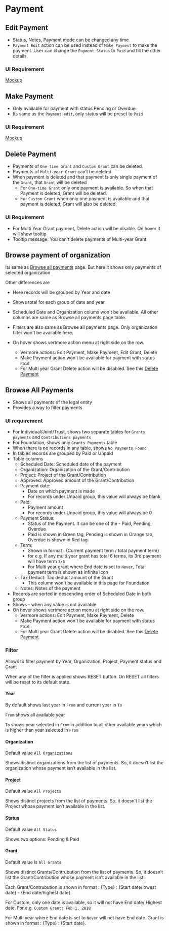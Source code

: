 # Payment

## Edit Payment

- Status, Notes, Payment mode can be changed any time
- `Payment Edit` action can be used instead of `Make Payment` to make the payment. User can change the `Payment Status`  to  `Paid` and fill the other details.

### UI Requirement

[Mockup](https://drive.google.com/file/d/19Vos4OK4XSz9zFghIzlEidef6c4P_9cF/view)

## Make Payment

- Only available for payment with status Pending or Overdue
- Its same as the `Payment edit`, only status will be preset to `Paid`

### UI Requirement

[Mockup](https://drive.google.com/file/d/19Vos4OK4XSz9zFghIzlEidef6c4P_9cF/view)

## Delete Payment

- Payments of `One-time Grant` and `Custom Grant` can be deleted.
- Payments of `Multi-year Grant` can’t be deleted.
- When payment is deleted and that payment is only single payment of the `Grant`, that  `Grant` will be deleted 
  - For `One-time Grant` only one payment is available. So when that Payment is deleted, Grant will be deleted.
  - For `Custom Grant` when only one payment is available and that payment is deleted, Grant will also be deleted.

### UI Requirement

- For Multi Year Grant payment, Delete action will be disable. On hover it will show tooltip
- Tooltip message: You can't delete payments of Multi-year Grant

## Browse payment of organization

Its same as [Browse all payments](#browse-all-payments) page. But here it shows only payments of selected organization

Other differences are

- Here records will be grouped by Year and date
- Shows total for each group of date and year.
- Scheduled Date and Organization colums won't be available. All other columns are same as Browse all payments page table.

- Filters are also same as Browse all payments page. Only organization filter won't be available here.

- On hover shows vertmore action menu at right side on the row.
  - Vermore actions: Edit Payment, Make Payment, Edit Grant, Delete
  - Make Payment action won't be available for payment with status `Paid`
  - For Multi year Grant Delete action will be disabled. See this [Delete Payment](./payment#delete-payment)

## Browse All Payments

- Shows all payments of the legal entity
- Provides a way to filter payments

### UI requirement

- For Individual/Joint/Trust, shows two separate tables for `Grants payments` and `Contributions payments`
- For Foundation, shows only `Grants Payments` table 
- When there is no records in any table, shows `No Payments Found` 
- In tables records are grouped by Paid or Unpaid 
- Table columns
  - Scheduled Date: Scheduled date of the payment
  - Organization: Organization of the Grant/Contribution
  - Project: Project of the Grant/Contribution
  - Approved: Approved amount of the Grant/Contribution
  - Payment date:
    - Date on which payment is made
    - For records under Unpaid group, this value will always be blank
  - Paid:  
    - Payment amount
    - For records under Unpaid group, this value will always be 0
  - Payment Status: 
    - Status of the Payment. It can be one of the - Paid, Pending, Overdue
    - Paid is shown in Green tag, Pending is shown in Orange tab, Overdue is shown in Red tag
  - Term: 
    - Shown in format : {Current payment term / total payment term} 
    - for e.g. If any multi year grant has total 6 terms, its 3rd payment will have term `3/6`
    - For Multi year grant where End date is set to `Never`, Total payment term is shown as infinite Icon
  - Tax Deduct: Tax deduct amount of the Grant
    - This column won't be available in this page for Foundation
  - Notes: Notes of the payment
- Records are sorted in descending order of Scheduled Date in both group
- Shows - when any value is not available
- On hover shows vertmore action menu at right side on the row.
  - Vermore actions: Edit Payment, Make Payment, Delete
  - Make Payment action won't be available for payment with status `Paid`
  - For Multi year Grant Delete action will be disabled. See this [Delete Payment](./payment#delete-payment)



### Filter 

Allows to filter payment by Year, Organization, Project, Payment status and Grant

When any of the filter is applied shows RESET button. On RESET all filters will be reset to its default state.

#### Year

By default shows last year in `From` and current year in `To`

`From` shows all available year

`To` shows year selected in `From` in addition to all other available years which is higher than year selected in `From`

#### Organization

Default value `All Organizations`

Shows distinct organizations from the list of payments. So, it doesn’t list the organization whose payment isn’t available in the list.

#### Project

Default value `All Projects`

Shows distinct projects from the list of payments. So, it doesn’t list the Project whose payment isn’t available in the list.

#### Status

Default value `All Status`

Shows two options: Pending  & Paid

#### Grant

Default value is `All Grants`

Shows distinct Grants/Contrubution from the list of payments. So, it doesn’t list the Grant/Contribution whose payment isn’t available in the list.

Each Grant/Contrubution is shown in format : {Type} : {Start date/lowest date} - {End date/highest date}. 

For Custom, only one date is available, so it will not have End date/ Highest date. For e.g. `Custom Grant: Feb 1, 2018`

For Multi year where End date is set to `Never` will not have End date. Grant is shown in format : {Type} : {Start date}.

